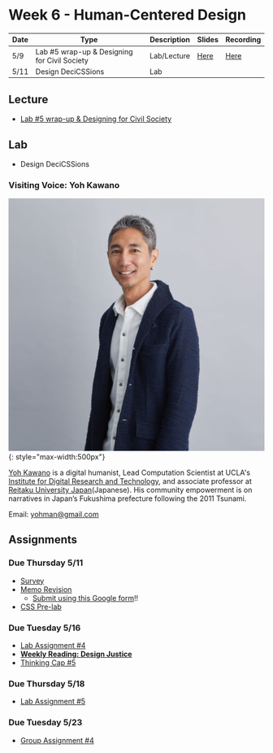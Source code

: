 # Week 6 - Human-Centered Design

Date|Type|Description|Slides|Recording|
|---|----|-----------|------|---------|
|5/9|Lab #5 wrap-up & Designing for Civil Society|Lab/Lecture|[Here](../materials/AA191_S_W6_Lecture_6.pdf)|[Here](https://ucla.zoom.us/rec/share/d54QT7Kmhi-lLusqvbwUpcf7a75LS-Fvu07kcFYd7EdNrdITizYlbA1g1LTOaOjW.8IQuOEHLbDfvFz0D)|
|5/11|Design DeciCSSions|Lab|||

## Lecture

- [Lab #5 wrap-up & Designing for Civil Society](../materials/AA191_S_W6_Lecture_6.pdf)


## Lab

- Design DeciCSSions
<!-- - [Design DeciCSSions](../labs/week6/index.md) -->

<!-- ## Group Exercise

Instructions here:

- [https://tinyurl.com/aa191-54ex](https://tinyurl.com/aa191-54ex) -->

### Visiting Voice: Yoh Kawano

![../media/yohkawano.jpg](../media/yohkawano.jpg){: style="max-width:500px"}

[Yoh Kawano](https://www.yohman.com) is a digital humanist, Lead Computation Scientist at UCLA's [Institute for Digital Research and Technology](https://idre.ucla.edu/people/yoh-kawano), and associate professor at [Reitaku University Japan](https://www.reitaku-u.ac.jp/about/teachers/1776447/)(Japanese). His community empowerment is on narratives in Japan’s Fukushima prefecture following the 2011 Tsunami.

<!-- You can watch his film [here](https://filmfreeway.com/HumanError). -->

Email: [yohman@gmail.com](mailto:yohman@gmail.com)

## Assignments

### Due Thursday 5/11

- [Survey](../assignments/week4/group_assignment.md)
- [Memo Revision](../assignments/week4/group_assignment.md)
  - [Submit using this Google form](https://forms.gle/yrKyrHaoAJoW9xbbA)!!
- [CSS Pre-lab](../assignments/week6/prelab.md)


### Due Tuesday 5/16

- [Lab Assignment #4](../assignments/week5/lab_assignment.md)
- [**Weekly Reading: Design Justice**](../assignments/week5/reading.md)
- [Thinking Cap #5](../assignments/week6/thinking_cap.md)

### Due Thursday 5/18
- [Lab Assignment #5](../assignments/week6/lab_assignment.md)

### Due Tuesday 5/23
- [Group Assignment #4](../assignments/week6/group_assignment.md)

